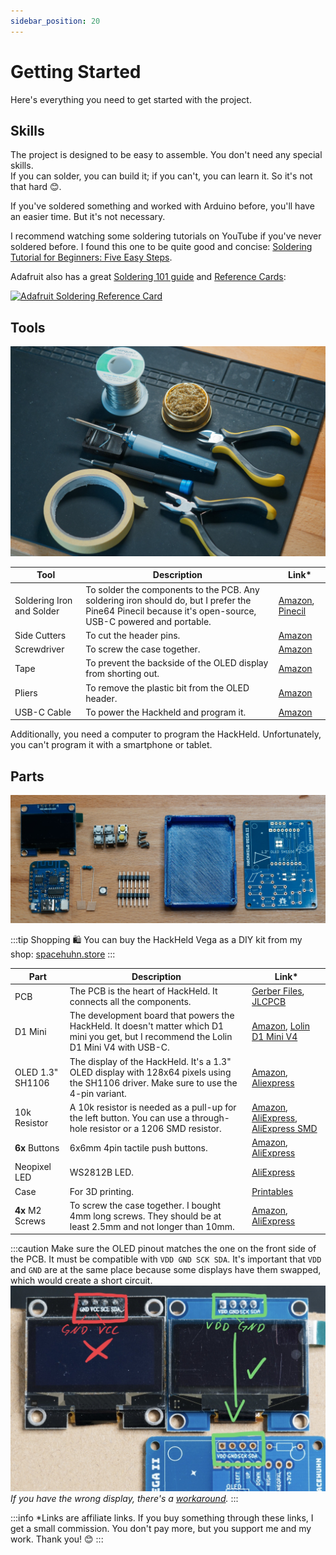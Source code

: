 ```yaml
---
sidebar_position: 20
---
```


# Getting Started

Here's everything you need to get started with the project.

## Skills

The project is designed to be easy to assemble. You don't need any special skills.  
If you can solder, you can build it; if you can't, you can learn it. So it's not that hard 😊.  

If you've soldered something and worked with Arduino before, you'll have an easier time. But it's not necessary.

I recommend watching some soldering tutorials on YouTube if you've never soldered before. I found this one to be quite good and concise: 
[Soldering Tutorial for Beginners: Five Easy Steps](https://www.youtube.com/watch?v=Qps9woUGkvI). 

Adafruit also has a great [Soldering 101 guide](https://learn.adafruit.com/adafruit-guide-excellent-soldering) and [Reference Cards](https://blog.adafruit.com/2016/12/26/new-reference-card-soldering-101/):

[![Adafruit Soldering Reference Card](https://cdn-blog.adafruit.com/uploads/2016/12/solder-card.png)](https://blog.adafruit.com/2016/12/26/new-reference-card-soldering-101/)

## Tools

![HackHeld Tools](/img/hackheld-tools.jpg)

| Tool | Description | Link* |
| ---- | ----------- | ---- |
| Soldering Iron and Solder | To solder the components to the PCB. Any soldering iron should do, but I prefer the Pine64 Pinecil because it's open-source, USB-C powered and portable. | [Amazon](https://amzn.to/3LhyDhC), [Pinecil](https://s.click.aliexpress.com/e/_Dk6lojb) |
| Side Cutters | To cut the header pins. | [Amazon](https://amzn.to/3NDPOMW) |
| Screwdriver | To screw the case together. | [Amazon](https://amzn.to/44jw3jS) |
| Tape | To prevent the backside of the OLED display from shorting out. | [Amazon](https://amzn.to/3AJtWbk) |
| Pliers | To remove the plastic bit from the OLED header. | [Amazon](https://amzn.to/3NNJJOr) |
| USB-C Cable | To power the Hackheld and program it. | [Amazon](https://amzn.to/3VoGO0c) |

Additionally, you need a computer to program the HackHeld. Unfortunately, you can't program it with a smartphone or tablet.

## Parts

![HackHeld Parts](/img/hackheld-parts.jpg)

:::tip Shopping 🛍️
You can buy the HackHeld Vega as a DIY kit from my shop: [spacehuhn.store](https://spacehuhn.store/products/hackheld-vega-ii-kit)
:::

| Part | Description | Link* |
| ---- | ----------- | ----- |
| PCB | The PCB is the heart of HackHeld. It connects all the components. | [Gerber Files](https://github.com/SpacehuhnTech/HackHeld/blob/main/HackHeld%20Vega%20II/HackHeld%20Vega%20II%20Gerbers.zip?raw=true), [JLCPCB](https://jlcpcb.com/?from=Spacehuhn) |
| D1 Mini | The development board that powers the HackHeld. It doesn't matter which D1 mini you get, but I recommend the Lolin D1 Mini V4 with USB-C. | [Amazon](https://amzn.to/3VrhE0M), [Lolin D1 Mini V4](https://de.aliexpress.com/item/32529101036.html) |
| OLED 1.3" SH1106 | The display of the HackHeld. It's a 1.3" OLED display with 128x64 pixels using the SH1106 driver. Make sure to use the 4-pin variant. | [Amazon](https://amzn.to/3HuY9Pg), [Aliexpress](https://s.click.aliexpress.com/e/_DCTKSqt) |
| 10k Resistor | A 10k resistor is needed as a pull-up for the left button. You can use a through-hole resistor or a 1206 SMD resistor. | [Amazon](https://amzn.to/3LKAZXO), [AliExpress](https://s.click.aliexpress.com/e/_DnMFIRj), [AliExpress SMD](https://s.click.aliexpress.com/e/_Dkm6GEv) |
| **6x** Buttons | 6x6mm 4pin tactile push buttons. | [Amazon](https://amzn.to/3p19zUE), [AliExpress](https://s.click.aliexpress.com/e/_DFtw4vX) |
| Neopixel LED | WS2812B LED. | [AliExpress](https://s.click.aliexpress.com/e/_DnrMXLf) |
| Case | For 3D printing. | [Printables](https://www.printables.com/model/469147-hackheld-vega-ii-case) |
| **4x** M2 Screws | To screw the case together. I bought 4mm long screws. They should be at least 2.5mm and not longer than 10mm. | [Amazon](https://amzn.to/3NNXRHt), [AliExpress](https://s.click.aliexpress.com/e/_DmXyzSd) |

:::caution
Make sure the OLED pinout matches the one on the front side of the PCB. It must be compatible with `VDD GND SCK SDA`. It's important that `VDD` and `GND` are at the same place because some displays have them swapped, which would create a short circuit.
![HackHeld OLED pinout warning](/img/hackheld-oled-pinout.jpg)
*If you have the wrong display, there's a [workaround](assembly#workaround-for-swapped-oled).*
:::

:::info
*Links are affiliate links. If you buy something through these links, I get a small commission. You don't pay more, but you support me and my work. Thank you! 😊
:::
